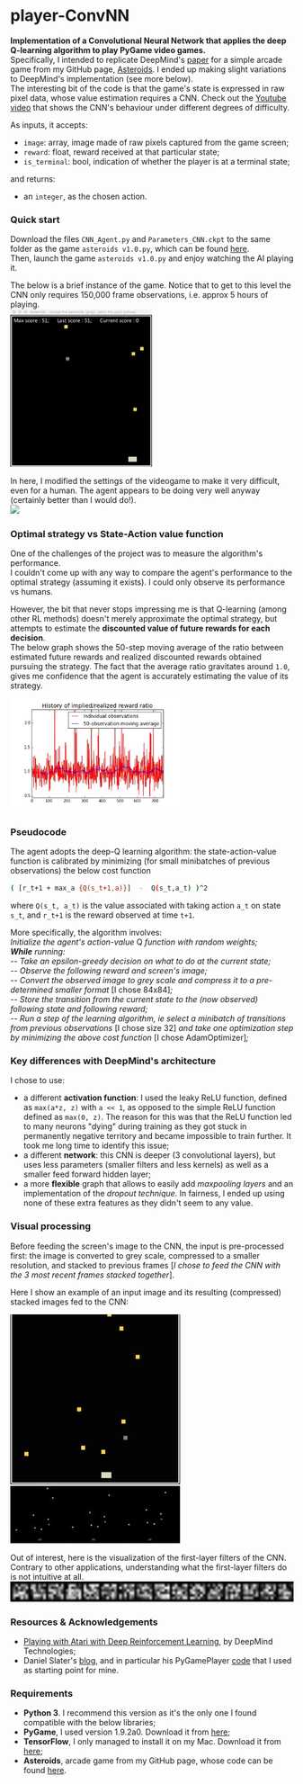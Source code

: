 # player-ConvNN
**Implementation of a Convolutional Neural Network that applies the deep Q-learning algorithm to play PyGame video games.**  
Specifically, I intended to replicate DeepMind's [paper][3] for a simple arcade game from my GitHub page, [Asteroids][1]. I ended up making slight variations to DeepMind's implementation (see more below).  
The interesting bit of the code is that the game's state is expressed in raw pixel data, whose value estimation requires a CNN. Check out the [Youtube video][8] that shows the CNN's behaviour under different degrees of difficulty.  

As inputs, it accepts:
- `image`: array, image made of raw pixels captured from the game screen;  
- `reward`: float, reward received at that particular state;  
- `is_terminal`: bool, indication of whether the player is at a terminal state;  

and returns:
- an `integer`, as the chosen action.

### Quick start
Download the files `CNN_Agent.py` and `Parameters_CNN.ckpt` to the same folder as the game `asteroids v1.0.py`, which can be found [here][2].  
Then, launch the game `asteroids v1.0.py` and enjoy watching the AI playing it.  

The below is a brief instance of the game. Notice that to get to this level the CNN only requires 150,000 frame observations, i.e. approx 5 hours of playing.  
<img src="https://github.com/FlankMe/player-ConvNN/blob/master/images/instance.gif" width="50%" />

In here, I modified the settings of the videogame to make it very difficult, even for a human. The agent appears to be doing very well anyway (certainly better than I would do!).  
<img src="https://github.com/FlankMe/player-ConvNN/blob/master/images/instance_hard_settings.gif" width="50%" />
 
### Optimal strategy vs State-Action value function
One of the challenges of the project was to measure the algorithm's performance.  
I couldn't come up with any way to compare the agent's performance to the optimal strategy (assuming it exists). I could only observe its performance vs humans.   

However, the bit that never stops impressing me is that Q-learning (among other RL methods) doesn't merely approximate the optimal strategy, but attempts to estimate the **discounted value of future rewards for each decision**.  
The below graph shows the 50-step moving average of the ratio between estimated future rewards and realized discounted rewards obtained pursuing the strategy. The fact that the average ratio gravitates around `1.0`, gives me confidence that the agent is accurately estimating the value of its strategy.

<img src="https://github.com/FlankMe/player-ConvNN/blob/master/images/performance.jpeg" width="60%" />

### Pseudocode
The agent adopts the deep-Q learning algorithm: the state-action-value function is calibrated by minimizing (for small minibatches of previous observations) the below cost function 
```sh
( [r_t+1 + max_a {Q(s_t+1,a)}]  -  Q(s_t,a_t) )^2  
```
where `Q(s_t, a_t)` is the value associated with taking action `a_t` on state `s_t`, and `r_t+1` is the reward observed at time `t+1`.

More specifically, the algorithm involves:  
*Initialize the agent's action-value* Q *function with random weights;*  
**_While_** *running:*  
*-- Take an epsilon-greedy decision on what to do at the current state;*  
*-- Observe the following reward and screen's image;*  
*-- Convert the observed image to grey scale and compress it to a pre-determined smaller format* [I chose 84x84]*;*  
*-- Store the transition from the current state to the (now observed) following state and following reward;*  
*-- Run a step of the learning algorithm, ie select a minibatch of transitions from previous observations* [I chose size 32] *and take one optimization step by minimizing the above cost function* [I chose AdamOptimizer]*;*  

### Key differences with DeepMind's architecture
I chose to use:  
- a different **activation function**: I used the leaky ReLU function, defined as `max(a*z, z)` with `a << 1`, as opposed to the simple ReLU function defined as `max(0, z)`. The reason for this was that the ReLU function led to many neurons "dying" during training as they got stuck in permanently negative territory and became impossible to train further. It took me long time to identify this issue;  
- a different **network**: this CNN is deeper (3 convolutional layers), but uses less parameters (smaller filters and less kernels) as well as a smaller feed forward hidden layer;  
- a more **flexible** graph that allows to easily add *maxpooling layers* and an implementation of the *dropout technique*. In fairness, I ended up using none of these extra features as they didn't seem to any value.  

### Visual processing
Before feeding the screen's image to the CNN, the input is pre-processed first: the image is converted to grey scale, compressed to a smaller resolution, and stacked to previous frames [*I chose to feed the CNN with the 3 most recent frames stacked together*].  

Here I show an example of an input image and its resulting (compressed) stacked images fed to the CNN:  

<img src="https://github.com/FlankMe/player-ConvNN/blob/master/images/screen_s_snapshot.jpg" width="60%" />  

<img src="https://github.com/FlankMe/player-ConvNN/blob/master/images/pre-processed_state.jpg" width="60%" />  

Out of interest, here is the visualization of the first-layer filters of the CNN.  
Contrary to other applications, understanding what the first-layer filters do is not intuitive at all.  
<img src="https://github.com/FlankMe/player-ConvNN/blob/master/images/filters.jpg" width="160%" />

### Resources & Acknowledgements
* [Playing with Atari with Deep Reinforcement Learning][3], by DeepMind Technologies;  
* Daniel Slater's [blog][4], and in particular his PyGamePlayer [code][5] that I used as starting point for mine.

### Requirements
* **Python 3**. I recommend this version as it's the only one I found compatible with the below libraries;
* **PyGame**, I used version 1.9.2a0. Download it from [here][6];
* **TensorFlow**, I only managed to install it on my Mac. Download it from [here][7];
* **Asteroids**, arcade game from my GitHub page, whose code can be found [here][2].

[1]: https://github.com/FlankMe/Asteroids
[2]: https://github.com/FlankMe/Asteroids/blob/master/asteroids%20v1.0.py
[3]: https://www.cs.toronto.edu/~vmnih/docs/dqn.pdf   
[4]: http://www.danielslater.net/2016/03/deep-q-learning-pong-with-tensorflow.html
[5]: https://gist.github.com/DanielSlater/2b9afcc9dfa6eda0f39d#file-create-network
[6]: http://www.pygame.org/download.shtml
[7]: https://www.tensorflow.org/versions/r0.7/get_started/os_setup.html
[8]: https://youtu.be/cPm6IbHtDZs
